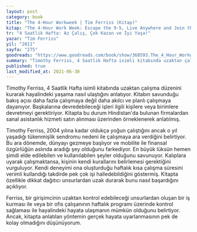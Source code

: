 ```yaml
---
layout: post
category: book
title: "The 4-Hour Workweek | Tim Ferriss (Kitap)"
kitap: "The 4-Hour Work Week: Escape the 9-5, Live Anywhere and Join the New Rich"
tr: "4 Saatlik Hafta: Az Çalış, Çok Kazan ve İyi Yaşa!"
yazar: "Tim Ferriss"
yil: "2011"
sayfa: "275"
goodreads: "https://www.goodreads.com/book/show/368593.The_4_Hour_Workweek"
summary: "Timothy Ferriss, 4 Saatlik Hafta isimli kitabında uzaktan çalışma düzenini kurarak hayalindeki yaşama nasıl ulaştığını anlatıyor."
published: true
last_modified_at: 2021-06-30
---
```


Timothy Ferriss, 4 Saatlik Hafta isimli kitabında uzaktan çalışma düzenini kurarak hayalindeki yaşama nasıl ulaştığını anlatıyor. Kitabın savunduğu bakış açısı daha fazla çalışmaya değil daha akılcı ve planlı çalışmaya dayanıyor. Başkalarına devredebileceği işleri ilgili kişilere veya birimlere devretmeyi gerektiriyor. Kitapta bu durum Hindistan'da bulunan firmalardan sanal asistanlık hizmeti satın alınması üzerinden örneklenerek anlatılmış.

Timothy Ferriss, 2004 yılına kadar oldukça yoğun çalıştığını ancak o yıl yaşadığı tükenmişlik sendromu nedeni ile çalışmaya ara verdiğini belirtiyor. Bu ara dönemde, dünyayı gezmeye başlıyor ve mobilite ile finansal özgürlüğün aslında aradığı şey olduğunu farkediyor. En büyük lüksün hemen şimdi elde edilebilen ve kullanılabilen şeyler olduğunu savunuyor. Kalıplara uyarak çalışmaktansa, kişinin kendi kurallarını belirlemesi gerektiğini vurguluyor. Kendi deneyimi ona oluşturduğu haftalık kısa çalışma süresini verimli kullandığı takdirde pek çok işi halledebildiğini göstermiş. Kitapta özellikle dikkat dağıtıcı unsurlardan uzak durarak bunu nasıl başardığını açıklıyor.

Ferriss, bir girişimcinin uzaktan kontrol edebileceği unsurlardan oluşan bir iş kurması ile veya bir ofis çalışanının haftalık programı üzerinde kontrol sağlaması ile hayalindeki hayata ulaşmanın mümkün olduğunu belirtiyor. Ancak, kitapta anlatılan yöntemin gerçek hayata uyarlanmasının pek de kolay olmadığını düşünüyorum.
